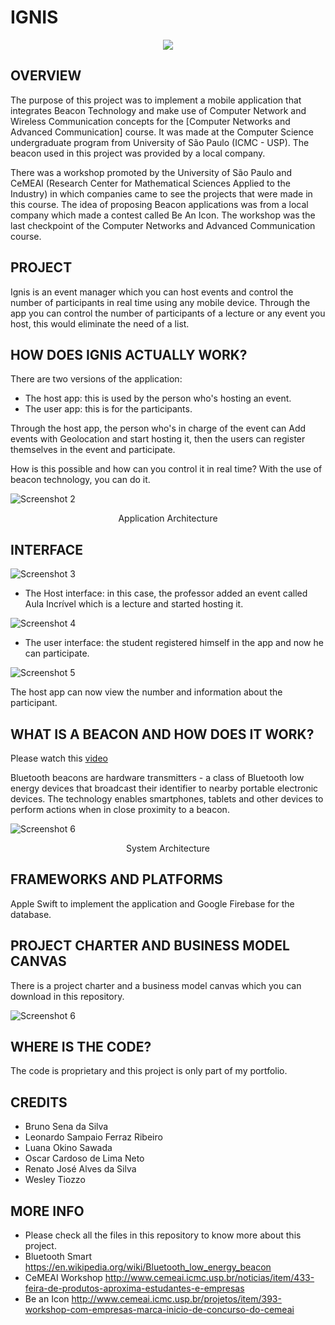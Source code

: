 # IGNIS

<p align="center"> 
<img src="img/img1.png">
</p>

OVERVIEW
--------------------------------------------------
The purpose of this project was to implement a mobile application that integrates Beacon Technology and make use of Computer Network and Wireless Communication concepts for the [Computer Networks and Advanced Communication] course. It was made at the Computer Science undergraduate program from University of São Paulo (ICMC - USP).
The beacon used in this project was provided by a local company.

There was a workshop promoted by the University of São Paulo and CeMEAI (Research Center for Mathematical Sciences Applied to the Industry) in which companies came to see the projects that were made in this course. The idea of proposing Beacon applications was from a local company which made a contest called Be An Icon. The workshop was the last checkpoint of the Computer Networks and Advanced Communication course. 

PROJECT
--------------------------------------------------
Ignis is an event manager which you can host events and control the number of participants in real time using any mobile device.
Through the app you can control the number of participants of a lecture or any event you host, this would eliminate the need of a list.

HOW DOES IGNIS ACTUALLY WORK?
--------------------------------------------------
There are two versions of the application:

* The host app: this is used by the person who's hosting an event.
* The user app: this is for the participants.

Through the host app, the person who's in charge of the event can Add events with Geolocation and start hosting it, then the users can register themselves in the event and participate.

How is this possible and how can you control it in real time? 
With the use of beacon technology, you can do it.

![Screenshot 2](img/img2.png)
<p align="center">Application Architecture</p>

INTERFACE
--------------------------------------------------

![Screenshot 3](img/host.png)

* The Host interface: in this case, the professor added an event called Aula Incrível which is a lecture and started hosting it.


![Screenshot 4](img/user1.png)

* The user interface: the student registered himself in the app and now he can participate.

![Screenshot 5](img/user2.png)

The host app can now view the number and information about the participant.

WHAT IS A BEACON AND HOW DOES IT WORK?
--------------------------------------------------
Please watch this [video]

Bluetooth beacons are hardware transmitters - a class of Bluetooth low energy devices that broadcast their identifier to nearby portable electronic devices. The technology enables smartphones, tablets and other devices to perform actions when in close proximity to a beacon.

![Screenshot 6](img/img3.png)
<p align="center">System Architecture</p>


FRAMEWORKS AND PLATFORMS
--------------------------------------------------
Apple Swift to implement the application and Google Firebase for the database.


PROJECT CHARTER AND BUSINESS MODEL CANVAS
--------------------------------------------------
There is a project charter and a business model canvas which you can download in this repository.

![Screenshot 6](img/charter.png)

WHERE IS THE CODE?
--------------------------------------------------
The code is proprietary and this project is only part of my portfolio.

CREDITS
--------------------------------------------------
- Bruno Sena da Silva
- Leonardo Sampaio Ferraz Ribeiro
- Luana Okino Sawada
- Oscar Cardoso de Lima Neto
- Renato José Alves da Silva
- Wesley Tiozzo

MORE INFO
--------------------------------------------------
* Please check all the files in this repository to know more about this project.
* Bluetooth Smart <https://en.wikipedia.org/wiki/Bluetooth_low_energy_beacon>
* CeMEAI Workshop <http://www.cemeai.icmc.usp.br/noticias/item/433-feira-de-produtos-aproxima-estudantes-e-empresas>
* Be an Icon <http://www.cemeai.icmc.usp.br/projetos/item/393-workshop-com-empresas-marca-inicio-de-concurso-do-cemeai>

[video]: https://www.youtube.com/watch?v=3VsbqAXgFCs
